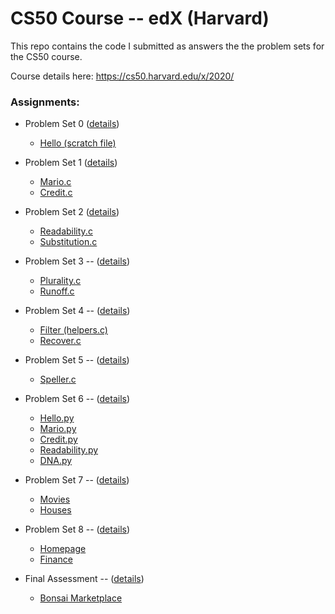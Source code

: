# CS50 Course -- edX (Harvard)

This repo contains the code I submitted as answers the the problem sets for the CS50 course. 

Course details here: https://cs50.harvard.edu/x/2020/

### Assignments:

- Problem Set 0 ([details](https://cs50.harvard.edu/x/2020/psets/0/))
  - [Hello (scratch file)](./problem_set_0/hello.sb3)

- Problem Set 1 ([details](https://cs50.harvard.edu/x/2020/psets/1/))
  - [Mario.c](./problem_set_1/mario.c)
  - [Credit.c](./problem_set_1/credit.c)

- Problem Set 2 ([details](https://cs50.harvard.edu/x/2020/psets/2/))
  - [Readability.c](./problem_set_2/readability.c)
  - [Substitution.c](./problem_set_2/substitution.c)

- Problem Set 3 -- ([details](https://cs50.harvard.edu/x/2020/psets/3/))
  - [Plurality.c](./problem_set_3/plurality.c)
  - [Runoff.c](./problem_set_3/runoff.c)

- Problem Set 4 -- ([details](https://cs50.harvard.edu/x/2020/psets/4/))
  - [Filter (helpers.c)](/problem_set_4/helpers.c)
  - [Recover.c](/problem_set_4/recover.c)

- Problem Set 5 -- ([details](https://cs50.harvard.edu/x/2020/psets/5/))
  - [Speller.c](/problem_set_5/speller/)

- Problem Set 6 -- ([details](https://cs50.harvard.edu/x/2020/psets/6/))
  - [Hello.py](/problem_set_6/hello.py)
  - [Mario.py](/problem_set_6/mario.py)
  - [Credit.py](/problem_set_6/credit.py)
  - [Readability.py](/problem_set_6/readability.py)
  - [DNA.py](/problem_set_6/dna/dna.py)

- Problem Set 7 -- ([details](https://cs50.harvard.edu/x/2020/psets/7/))
  - [Movies](problem_set_7/movies/movies/)
  - [Houses](problem_set_7/houses/houses/)

- Problem Set 8 -- ([details](https://cs50.harvard.edu/x/2020/tracks/web/))
  - [Homepage](problem_set_8/homepage/)
  - [Finance](problem_set_8/finance)

- Final Assessment -- ([details](https://cs50.harvard.edu/x/2020/project/))
  - [Bonsai Marketplace](final_project/)
